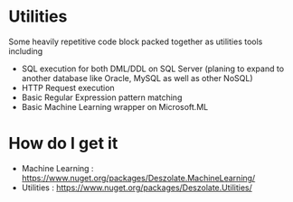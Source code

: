 # Utilities
Some heavily repetitive code block packed together as utilities tools including
- SQL execution for both DML/DDL on SQL Server (planing to expand to another database like Oracle, MySQL as well as other NoSQL)
- HTTP Request execution
- Basic Regular Expression pattern matching
- Basic Machine Learning wrapper on Microsoft.ML

# How do I get it
- Machine Learning : https://www.nuget.org/packages/Deszolate.MachineLearning/
- Utilities : https://www.nuget.org/packages/Deszolate.Utilities/
